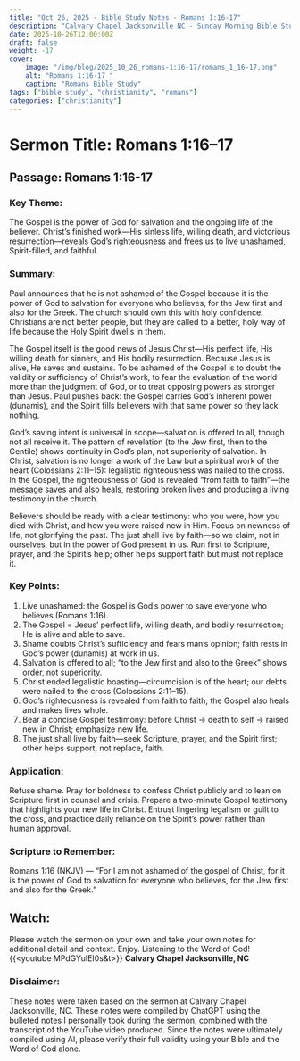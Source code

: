 ```yaml
---
title: "Oct 26, 2025 - Bible Study Notes - Romans 1:16-17"
description: "Calvary Chapel Jacksonville NC - Sunday Morning Bible Study for 10/26/2025"
date: 2025-10-26T12:00:00Z
draft: false
weight: -17
cover:
    image: "/img/blog/2025_10_26_romans-1:16-17/romans_1_16-17.png"
    alt: "Romans 1:16-17 "
    caption: "Romans Bible Study"
tags: ["bible study", "christianity", "romans"]
categories: ["christianity"]
---
```

# Sermon Title: Romans 1:16–17
## Passage: Romans 1:16-17

### Key Theme:
The Gospel is the power of God for salvation and the ongoing life of the believer. Christ’s finished work—His sinless life, willing death, and victorious resurrection—reveals God’s righteousness and frees us to live unashamed, Spirit-filled, and faithful.

### Summary:
Paul announces that he is not ashamed of the Gospel because it is the power of God to salvation for everyone who believes, for the Jew first and also for the Greek. The church should own this with holy confidence: Christians are not better people, but they are called to a better, holy way of life because the Holy Spirit dwells in them.

The Gospel itself is the good news of Jesus Christ—His perfect life, His willing death for sinners, and His bodily resurrection. Because Jesus is alive, He saves and sustains. To be ashamed of the Gospel is to doubt the validity or sufficiency of Christ’s work, to fear the evaluation of the world more than the judgment of God, or to treat opposing powers as stronger than Jesus. Paul pushes back: the Gospel carries God’s inherent power (dunamis), and the Spirit fills believers with that same power so they lack nothing.

God’s saving intent is universal in scope—salvation is offered to all, though not all receive it. The pattern of revelation (to the Jew first, then to the Gentile) shows continuity in God’s plan, not superiority of salvation. In Christ, salvation is no longer a work of the Law but a spiritual work of the heart (Colossians 2:11–15): legalistic righteousness was nailed to the cross. In the Gospel, the righteousness of God is revealed “from faith to faith”—the message saves and also heals, restoring broken lives and producing a living testimony in the church.

Believers should be ready with a clear testimony: who you were, how you died with Christ, and how you were raised new in Him. Focus on newness of life, not glorifying the past. The just shall live by faith—so we claim, not in ourselves, but in the power of God present in us. Run first to Scripture, prayer, and the Spirit’s help; other helps support faith but must not replace it.

### Key Points:
1. Live unashamed: the Gospel is God’s power to save everyone who believes (Romans 1:16).
2. The Gospel = Jesus’ perfect life, willing death, and bodily resurrection; He is alive and able to save.
3. Shame doubts Christ’s sufficiency and fears man’s opinion; faith rests in God’s power (dunamis) at work in us.
4. Salvation is offered to all; “to the Jew first and also to the Greek” shows order, not superiority.
5. Christ ended legalistic boasting—circumcision is of the heart; our debts were nailed to the cross (Colossians 2:11–15).
6. God’s righteousness is revealed from faith to faith; the Gospel also heals and makes lives whole.
7. Bear a concise Gospel testimony: before Christ → death to self → raised new in Christ; emphasize new life.
8. The just shall live by faith—seek Scripture, prayer, and the Spirit first; other helps support, not replace, faith.

### Application:
Refuse shame. Pray for boldness to confess Christ publicly and to lean on Scripture first in counsel and crisis. Prepare a two-minute Gospel testimony that highlights your new life in Christ. Entrust lingering legalism or guilt to the cross, and practice daily reliance on the Spirit’s power rather than human approval.

### Scripture to Remember: 
Romans 1:16 (NKJV) — “For I am not ashamed of the gospel of Christ, for it is the power of God to salvation for everyone who believes, for the Jew first and also for the Greek.”

## Watch:
Please watch the sermon on your own and take your own notes for additional detail and context. Enjoy. Listening to the Word of God!  
{{<youtube MPdGYuIEI0s&t>}} **Calvary Chapel Jacksonville, NC** 

### Disclaimer:
These notes were taken based on the sermon at Calvary Chapel Jacksonville, NC. These notes were compiled by ChatGPT using the bulleted notes I personally took during the sermon, combined with the transcript of the YouTube video produced. Since the notes were ultimately compiled using AI, please verify their full validity using your Bible and the Word of God alone.
